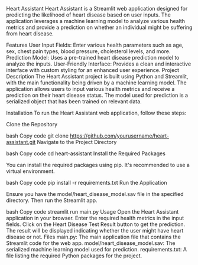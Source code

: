 Heart Assistant
Heart Assistant is a Streamlit web application designed for predicting the likelihood of heart disease based on user inputs. The application leverages a machine learning model to analyze various health metrics and provide a prediction on whether an individual might be suffering from heart disease.

Features
User Input Fields: Enter various health parameters such as age, sex, chest pain types, blood pressure, cholesterol levels, and more.
Prediction Model: Uses a pre-trained heart disease prediction model to analyze the inputs.
User-Friendly Interface: Provides a clean and interactive interface with custom styling for an enhanced user experience.
Project Description
The Heart Assistant project is built using Python and Streamlit, with the main functionality being driven by a machine learning model. The application allows users to input various health metrics and receive a prediction on their heart disease status. The model used for prediction is a serialized object that has been trained on relevant data.

Installation
To run the Heart Assistant web application, follow these steps:

Clone the Repository

bash
Copy code
git clone https://github.com/yourusername/heart-assistant.git
Navigate to the Project Directory

bash
Copy code
cd heart-assistant
Install the Required Packages

You can install the required packages using pip. It's recommended to use a virtual environment.

bash
Copy code
pip install -r requirements.txt
Run the Application

Ensure you have the model/heart_disease_model.sav file in the specified directory. Then run the Streamlit app.

bash
Copy code
streamlit run main.py
Usage
Open the Heart Assistant application in your browser.
Enter the required health metrics in the input fields.
Click on the Heart Disease Test Result button to get the prediction.
The result will be displayed indicating whether the user might have heart disease or not.
Files
main.py: The main application file that contains the Streamlit code for the web app.
model/heart_disease_model.sav: The serialized machine learning model used for prediction.
requirements.txt: A file listing the required Python packages for the project.
